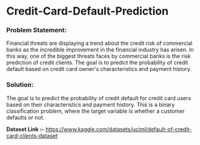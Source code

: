 # **Credit-Card-Default-Prediction**


### **Problem Statement:**
Financial threats are displaying a trend about the credit risk of commercial banks as the
incredible improvement in the financial industry has arisen. In this way, one of the
biggest threats faces by commercial banks is the risk prediction of credit clients. The
goal is to predict the probability of credit default based on credit card owner's
characteristics and payment history.

### **Solution:**
The goal is to predict the probability of credit default for credit card users based on their characteristics and payment history. This is a binary classification problem, where the target variable is whether a customer defaults or not.


**Dataset Link :-** https://www.kaggle.com/datasets/uciml/default-of-credit-card-clients-dataset
